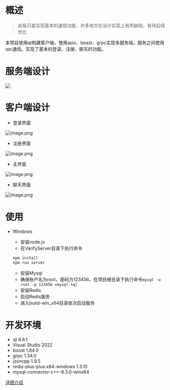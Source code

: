 # 概述
> 此版只是实现基本的通信功能，许多地方在设计实现上有所缺陷，有待后续优化

本项目使用qt构建客户端，使用asio、beast、grpc实现多服务端，服务之间使用rpc通信。实现了基本的登录、注册、聊天的功能。
# 服务端设计
![](https://cdn.nlark.com/yuque/0/2024/jpeg/43019167/1714720323512-64ebf9bd-7744-4f5d-a0c2-44a2c08fdbef.jpeg)
# 客户端设计

- 登录界面

![image.png](https://cdn.nlark.com/yuque/0/2024/png/43019167/1714717604103-c2474843-7561-48d8-b171-c1e64d43f156.png#averageHue=%23efeeee&clientId=u1e92726f-456b-4&from=paste&height=304&id=uf80effdd&originHeight=456&originWidth=606&originalType=binary&ratio=1.5&rotation=0&showTitle=false&size=10409&status=done&style=none&taskId=uae561855-1931-4ca5-876e-808eb410d3d&title=&width=404)

- 注册界面

![image.png](https://cdn.nlark.com/yuque/0/2024/png/43019167/1714717637719-174a431b-d4ff-4c2e-9f83-01747c7d0340.png#averageHue=%23eeeeed&clientId=u1e92726f-456b-4&from=paste&height=447&id=ue36a789b&originHeight=670&originWidth=466&originalType=binary&ratio=1.5&rotation=0&showTitle=false&size=16041&status=done&style=none&taskId=u69f39241-1574-493f-8ff8-ffeb41b4eb1&title=&width=310.6666666666667)

- 主界面

![image.png](https://cdn.nlark.com/yuque/0/2024/png/43019167/1714717730471-f9470161-48ab-4174-8e6a-835d5eca803f.png#averageHue=%23f9f9f8&clientId=u1e92726f-456b-4&from=paste&height=623&id=u6d3da3e3&originHeight=1014&originWidth=609&originalType=binary&ratio=1.5&rotation=0&showTitle=false&size=99469&status=done&style=none&taskId=u21f96e5c-b265-4c7c-a7c2-8d10cd5c249&title=&width=374)

- 聊天界面

![image.png](https://cdn.nlark.com/yuque/0/2024/png/43019167/1714717797901-6477dad9-13c5-473a-87c5-7248b54dc293.png#averageHue=%23fbfbfb&clientId=u1e92726f-456b-4&from=paste&height=587&id=u3cecbfd3&originHeight=1005&originWidth=1122&originalType=binary&ratio=1.5&rotation=0&showTitle=false&size=70954&status=done&style=none&taskId=uf4128f52-a3ec-43fa-8b89-a113797bca1&title=&width=655.6666870117188)
# 使用

- Windows
   - 安装node.js
   - 在VarifyServer目录下执行命令
   ```powershell
   npm install
   npm run server
   ```

   - 安装Mysql
   - 确保账户名为root，密码为123456，在项目根目录下执行命令`mysql -u root -p 123456 <mysql.sql`
   - 安装Redis
   - 启动Redis服务
   - 进入build-win_x64目录依次启动服务
# 开发环境

- qt 6.6.1
- Visual Studio 2022
- boost 1.84.0
- grpc 1.34.0
- jsoncpp 1.9.5
- redis-plus-plus:x64-windows 1.3.10
- mysql-connector-c++-8.3.0-winx64

[详细介绍](https://www.yuque.com/aurora-1emum/dq3xbm/ag12arwae0oysdly)